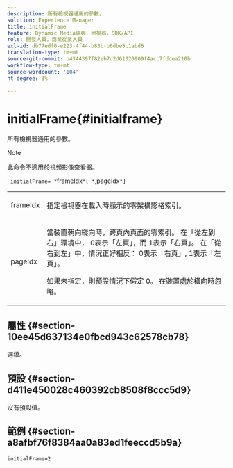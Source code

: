 ```yaml
---
description: 所有檢視器通用的參數。
solution: Experience Manager
title: initialFrame
feature: Dynamic Media經典，檢視器，SDK/API
role: 開發人員，商業從業人員
exl-id: db77edf0-e223-4f44-b83b-b6dbe5c1abd6
translation-type: tm+mt
source-git-commit: b4344397f82eb7d2d61020909f4acc7fddea210b
workflow-type: tm+mt
source-wordcount: '104'
ht-degree: 3%

---
```


# initialFrame{#initialframe}

所有檢視器通用的參數。

>[!NOTE]
>
>此命令不適用於視頻影像查看器。

` initialFrame= *`frameIdx`*[ *`,pageIdx`*]`

<table id="table_9B98C97485DD4DEB8A6ECBCE8DF6B886"> 
 <tbody> 
  <tr> 
   <td colname="col1"> <p> <span class="codeph"> <span class="varname"> frameIdx</span> </span> </p> </td> 
   <td colname="col2"> <p> 指定檢視器在載入時顯示的零架構影格索引。 </p> </td> 
  </tr> 
  <tr> 
   <td colname="col1"> <p><span class="codeph"><span class="varname"> pageIdx</span></span> </p> </td> 
   <td colname="col2"> <p>當裝置朝向縱向時，跨頁內頁面的零索引。 在「從左到右」環境中，<span class="codeph"> 0</span>表示「左頁」，而<span class="codeph"> 1</span>表示「右頁」。 在「從右到左」中，情況正好相反：<span class="codeph"> 0</span>表示「右頁」,<span class="codeph"> 1</span>表示「左頁」。 </p> <p>如果未指定，則預設情況下假定<span class="codeph"> 0</span>。 在裝置處於橫向時忽略。 </p> </td> 
  </tr> 
 </tbody> 
</table>

## 屬性 {#section-10ee45d637134e0fbcd943c62578cb78}

選填。

## 預設 {#section-d411e450028c460392cb8508f8ccc5d9}

沒有預設值。

## 範例 {#section-a8afbf76f8384aa0a83ed1feeccd5b9a}

```
initialFrame=2
```
